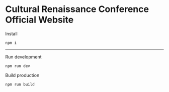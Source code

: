 # Cultural Renaissance Conference Official Website

Install 
```
npm i 
```

-------------------
Run development
```
npm run dev
```

Build production
```
npm run build
```